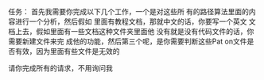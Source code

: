 任务：
首先我需要你完成以下几个工作，一个是对这些所
有的路径算法里面的内容进行一个分析，然后假如
里面有教程文档，那就中文的话，你要写一个英文
文档上去，假如里面有一些文档这种文件夹里面他
没有就是没有代码文件的话，你需要新建文件来完
成他的功能，然后第三个呢，是你需要判断这些Pat
on文件是否有效，因为里面有些文件是无效的

请你完成所有的请求，不用询问我